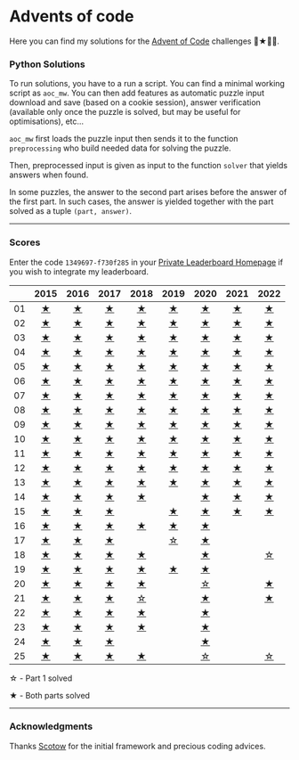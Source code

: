 # Advents of code

Here you can find my solutions for the [Advent of Code](https://adventofcode.com) challenges 🎄★🎅🏻.


### __Python Solutions__

To run solutions, you have to a run a script. You can find a minimal working script as `aoc_mw`. You can then add features as automatic puzzle input download and save (based on a cookie session), answer verification (available only once the puzzle is solved, but may be useful for optimisations), etc...


`aoc_mw` first loads the puzzle input then sends it to the function `preprocessing` who build needed data for solving the puzzle.

Then, preprocessed input is given as input to the function `solver` that yields answers when found. 

In some puzzles, the answer to the second part arises before the answer of the first part. In such cases, the answer is yielded together with the part solved as a tuple `(part, answer)`. 

---
### Scores

Enter the code `1349697-f730f285` in your [Private Leaderboard Homepage](https://adventofcode.com/2022/leaderboard/private) if you wish to integrate my leaderboard.

<div align="center">

|   |2015|2016|2017|2018|2019|2020|2021|2022|
|:---:|:---:|:---:|:---:|:---:|:---:|:---:|:---:|:---:|
| 01 |[★](https://github.com/baptistecottier/advents-of-code/tree/main/2015/01)|[★](https://github.com/baptistecottier/advents-of-code/tree/main/2016/01)|[★](https://github.com/baptistecottier/advents-of-code/tree/main/2017/01)|[★](https://github.com/baptistecottier/advents-of-code/tree/main/2018/01)|[★](https://github.com/baptistecottier/advents-of-code/tree/main/2019/01)|[★](https://github.com/baptistecottier/advents-of-code/tree/main/2020/01)|[★](https://github.com/baptistecottier/advents-of-code/tree/main/2021/01)|[★](https://github.com/baptistecottier/advents-of-code/tree/main/2022/01)
| 02 |[★](https://github.com/baptistecottier/advents-of-code/tree/main/2015/02)|[★](https://github.com/baptistecottier/advents-of-code/tree/main/2016/02)|[★](https://github.com/baptistecottier/advents-of-code/tree/main/2017/02)|[★](https://github.com/baptistecottier/advents-of-code/tree/main/2018/02)|[★](https://github.com/baptistecottier/advents-of-code/tree/main/2019/02)|[★](https://github.com/baptistecottier/advents-of-code/tree/main/2020/02)|[★](https://github.com/baptistecottier/advents-of-code/tree/main/2021/02)|[★](https://github.com/baptistecottier/advents-of-code/tree/main/2022/02)
| 03 |[★](https://github.com/baptistecottier/advents-of-code/tree/main/2015/03)|[★](https://github.com/baptistecottier/advents-of-code/tree/main/2016/03)|[★](https://github.com/baptistecottier/advents-of-code/tree/main/2017/03)|[★](https://github.com/baptistecottier/advents-of-code/tree/main/2018/03)|[★](https://github.com/baptistecottier/advents-of-code/tree/main/2019/03)|[★](https://github.com/baptistecottier/advents-of-code/tree/main/2020/03)|[★](https://github.com/baptistecottier/advents-of-code/tree/main/2021/03)|[★](https://github.com/baptistecottier/advents-of-code/tree/main/2022/03)
| 04 |[★](https://github.com/baptistecottier/advents-of-code/tree/main/2015/04)|[★](https://github.com/baptistecottier/advents-of-code/tree/main/2016/04)|[★](https://github.com/baptistecottier/advents-of-code/tree/main/2017/04)|[★](https://github.com/baptistecottier/advents-of-code/tree/main/2018/04)|[★](https://github.com/baptistecottier/advents-of-code/tree/main/2019/04)|[★](https://github.com/baptistecottier/advents-of-code/tree/main/2020/04)|[★](https://github.com/baptistecottier/advents-of-code/tree/main/2021/04)|[★](https://github.com/baptistecottier/advents-of-code/tree/main/2022/04)
| 05 |[★](https://github.com/baptistecottier/advents-of-code/tree/main/2015/05)|[★](https://github.com/baptistecottier/advents-of-code/tree/main/2016/05)|[★](https://github.com/baptistecottier/advents-of-code/tree/main/2017/05)|[★](https://github.com/baptistecottier/advents-of-code/tree/main/2018/05)|[★](https://github.com/baptistecottier/advents-of-code/tree/main/2019/05)|[★](https://github.com/baptistecottier/advents-of-code/tree/main/2020/05)|[★](https://github.com/baptistecottier/advents-of-code/tree/main/2021/05)|[★](https://github.com/baptistecottier/advents-of-code/tree/main/2022/05)
| 06 |[★](https://github.com/baptistecottier/advents-of-code/tree/main/2015/06)|[★](https://github.com/baptistecottier/advents-of-code/tree/main/2016/06)|[★](https://github.com/baptistecottier/advents-of-code/tree/main/2017/06)|[★](https://github.com/baptistecottier/advents-of-code/tree/main/2018/06)|[★](https://github.com/baptistecottier/advents-of-code/tree/main/2019/06)|[★](https://github.com/baptistecottier/advents-of-code/tree/main/2020/06)|[★](https://github.com/baptistecottier/advents-of-code/tree/main/2021/06)|[★](https://github.com/baptistecottier/advents-of-code/tree/main/2022/06)
| 07 |[★](https://github.com/baptistecottier/advents-of-code/tree/main/2015/07)|[★](https://github.com/baptistecottier/advents-of-code/tree/main/2016/07)|[★](https://github.com/baptistecottier/advents-of-code/tree/main/2017/07)|[★](https://github.com/baptistecottier/advents-of-code/tree/main/2018/07)|[★](https://github.com/baptistecottier/advents-of-code/tree/main/2019/07)|[★](https://github.com/baptistecottier/advents-of-code/tree/main/2020/07)|[★](https://github.com/baptistecottier/advents-of-code/tree/main/2021/07)|[★](https://github.com/baptistecottier/advents-of-code/tree/main/2022/07)
| 08 |[★](https://github.com/baptistecottier/advents-of-code/tree/main/2015/08)|[★](https://github.com/baptistecottier/advents-of-code/tree/main/2016/08)|[★](https://github.com/baptistecottier/advents-of-code/tree/main/2017/08)|[★](https://github.com/baptistecottier/advents-of-code/tree/main/2018/08)|[★](https://github.com/baptistecottier/advents-of-code/tree/main/2019/08)|[★](https://github.com/baptistecottier/advents-of-code/tree/main/2020/08)|[★](https://github.com/baptistecottier/advents-of-code/tree/main/2021/08)|[★](https://github.com/baptistecottier/advents-of-code/tree/main/2022/08)
| 09 |[★](https://github.com/baptistecottier/advents-of-code/tree/main/2015/09)|[★](https://github.com/baptistecottier/advents-of-code/tree/main/2016/09)|[★](https://github.com/baptistecottier/advents-of-code/tree/main/2017/09)|[★](https://github.com/baptistecottier/advents-of-code/tree/main/2018/09)|[★](https://github.com/baptistecottier/advents-of-code/tree/main/2019/09)|[★](https://github.com/baptistecottier/advents-of-code/tree/main/2020/09)|[★](https://github.com/baptistecottier/advents-of-code/tree/main/2021/09)|[★](https://github.com/baptistecottier/advents-of-code/tree/main/2022/09)
| 10 |[★](https://github.com/baptistecottier/advents-of-code/tree/main/2015/10)|[★](https://github.com/baptistecottier/advents-of-code/tree/main/2016/10)|[★](https://github.com/baptistecottier/advents-of-code/tree/main/2017/10)|[★](https://github.com/baptistecottier/advents-of-code/tree/main/2018/10)|[★](https://github.com/baptistecottier/advents-of-code/tree/main/2019/10)|[★](https://github.com/baptistecottier/advents-of-code/tree/main/2020/10)|[★](https://github.com/baptistecottier/advents-of-code/tree/main/2021/10)|[★](https://github.com/baptistecottier/advents-of-code/tree/main/2022/10)
| 11 |[★](https://github.com/baptistecottier/advents-of-code/tree/main/2015/11)|[★](https://github.com/baptistecottier/advents-of-code/tree/main/2016/11)|[★](https://github.com/baptistecottier/advents-of-code/tree/main/2017/11)|[★](https://github.com/baptistecottier/advents-of-code/tree/main/2018/11)|[★](https://github.com/baptistecottier/advents-of-code/tree/main/2019/11)|[★](https://github.com/baptistecottier/advents-of-code/tree/main/2020/11)|[★](https://github.com/baptistecottier/advents-of-code/tree/main/2021/11)|[★](https://github.com/baptistecottier/advents-of-code/tree/main/2022/11)
| 12 |[★](https://github.com/baptistecottier/advents-of-code/tree/main/2015/12)|[★](https://github.com/baptistecottier/advents-of-code/tree/main/2016/12)|[★](https://github.com/baptistecottier/advents-of-code/tree/main/2017/12)|[★](https://github.com/baptistecottier/advents-of-code/tree/main/2018/12)|[★](https://github.com/baptistecottier/advents-of-code/tree/main/2019/12)|[★](https://github.com/baptistecottier/advents-of-code/tree/main/2020/12)|[★](https://github.com/baptistecottier/advents-of-code/tree/main/2021/12)|[★](https://github.com/baptistecottier/advents-of-code/tree/main/2022/12)
| 13 |[★](https://github.com/baptistecottier/advents-of-code/tree/main/2015/13)|[★](https://github.com/baptistecottier/advents-of-code/tree/main/2016/13)|[★](https://github.com/baptistecottier/advents-of-code/tree/main/2017/13)|[★](https://github.com/baptistecottier/advents-of-code/tree/main/2018/13)|[★](https://github.com/baptistecottier/advents-of-code/tree/main/2018/13)|[★](https://github.com/baptistecottier/advents-of-code/tree/main/2020/13)|[★](https://github.com/baptistecottier/advents-of-code/tree/main/2021/13)|[★](https://github.com/baptistecottier/advents-of-code/tree/main/2022/13)
| 14 |[★](https://github.com/baptistecottier/advents-of-code/tree/main/2015/14)|[★](https://github.com/baptistecottier/advents-of-code/tree/main/2016/14)|[★](https://github.com/baptistecottier/advents-of-code/tree/main/2017/14)|[★](https://github.com/baptistecottier/advents-of-code/tree/main/2018/14)||[★](https://github.com/baptistecottier/advents-of-code/tree/main/2020/14)|[★](https://github.com/baptistecottier/advents-of-code/tree/main/2021/14)|[★](https://github.com/baptistecottier/advents-of-code/tree/main/2022/14)
| 15 |[★](https://github.com/baptistecottier/advents-of-code/tree/main/2015/15)|[★](https://github.com/baptistecottier/advents-of-code/tree/main/2016/15)|[★](https://github.com/baptistecottier/advents-of-code/tree/main/2017/15)||[★](https://github.com/baptistecottier/advents-of-code/tree/main/2019/15)|[★](https://github.com/baptistecottier/advents-of-code/tree/main/2020/15)|[★](https://github.com/baptistecottier/advents-of-code/tree/main/2021/15)|[★](https://github.com/baptistecottier/advents-of-code/tree/main/2022/15)
| 16 |[★](https://github.com/baptistecottier/advents-of-code/tree/main/2015/16)|[★](https://github.com/baptistecottier/advents-of-code/tree/main/2016/16)|[★](https://github.com/baptistecottier/advents-of-code/tree/main/2017/16)|[★](https://github.com/baptistecottier/advents-of-code/tree/main/2018/16)|[★](https://github.com/baptistecottier/advents-of-code/tree/main/2019/14)|[★](https://github.com/baptistecottier/advents-of-code/tree/main/2020/16)||
| 17 |[★](https://github.com/baptistecottier/advents-of-code/tree/main/2015/17)|[★](https://github.com/baptistecottier/advents-of-code/tree/main/2016/17)|[★](https://github.com/baptistecottier/advents-of-code/tree/main/2017/17)||[☆](https://github.com/baptistecottier/advents-of-code/tree/main/2019/17)|[★](https://github.com/baptistecottier/advents-of-code/tree/main/2020/17)||
| 18 |[★](https://github.com/baptistecottier/advents-of-code/tree/main/2015/18)|[★](https://github.com/baptistecottier/advents-of-code/tree/main/2016/18)|[★](https://github.com/baptistecottier/advents-of-code/tree/main/2017/18)|[★](https://github.com/baptistecottier/advents-of-code/tree/main/2018/18)||[★](https://github.com/baptistecottier/advents-of-code/tree/main/2020/18)||[☆](https://github.com/baptistecottier/advents-of-code/tree/main/2022/18)
| 19 |[★](https://github.com/baptistecottier/advents-of-code/tree/main/2015/19)|[★](https://github.com/baptistecottier/advents-of-code/tree/main/2016/19)|[★](https://github.com/baptistecottier/advents-of-code/tree/main/2017/19)|[★](https://github.com/baptistecottier/advents-of-code/tree/main/2018/19)|[★](https://github.com/baptistecottier/advents-of-code/tree/main/2019/19)|[★](https://github.com/baptistecottier/advents-of-code/tree/main/2020/19)||
| 20 |[★](https://github.com/baptistecottier/advents-of-code/tree/main/2015/20)|[★](https://github.com/baptistecottier/advents-of-code/tree/main/2016/20)|[★](https://github.com/baptistecottier/advents-of-code/tree/main/2017/20)|[★](https://github.com/baptistecottier/advents-of-code/tree/main/2018/20)||[☆](https://github.com/baptistecottier/advents-of-code/tree/main/2020/20)||[★](https://github.com/baptistecottier/advents-of-code/tree/main/2022/20)
| 21 |[★](https://github.com/baptistecottier/advents-of-code/tree/main/2015/21)|[★](https://github.com/baptistecottier/advents-of-code/tree/main/2016/21)|[★](https://github.com/baptistecottier/advents-of-code/tree/main/2017/21)|[☆](https://github.com/baptistecottier/advents-of-code/tree/main/2018/21)||[★](https://github.com/baptistecottier/advents-of-code/tree/main/2020/21)||[★](https://github.com/baptistecottier/advents-of-code/tree/main/2022/21)
| 22 |[★](https://github.com/baptistecottier/advents-of-code/tree/main/2015/22)|[★](https://github.com/baptistecottier/advents-of-code/tree/main/2016/22)|[★](https://github.com/baptistecottier/advents-of-code/tree/main/2017/22)|[★](https://github.com/baptistecottier/advents-of-code/tree/main/2018/22)||[★](https://github.com/baptistecottier/advents-of-code/tree/main/2020/22)||
| 23 |[★](https://github.com/baptistecottier/advents-of-code/tree/main/2015/23)|[★](https://github.com/baptistecottier/advents-of-code/tree/main/2016/23)|[★](https://github.com/baptistecottier/advents-of-code/tree/main/2017/23)|[★](https://github.com/baptistecottier/advents-of-code/tree/main/2018/23)||[★](https://github.com/baptistecottier/advents-of-code/tree/main/2020/23)||
| 24 |[★](https://github.com/baptistecottier/advents-of-code/tree/main/2015/24)|[★](https://github.com/baptistecottier/advents-of-code/tree/main/2016/24)|[★](https://github.com/baptistecottier/advents-of-code/tree/main/2017/24)|||[★](https://github.com/baptistecottier/advents-of-code/tree/main/2020/24)||
| 25 |[★](https://github.com/baptistecottier/advents-of-code/tree/main/2015/25)|[★](https://github.com/baptistecottier/advents-of-code/tree/main/2016/25)|[★](https://github.com/baptistecottier/advents-of-code/tree/main/2017/25)|[★](https://github.com/baptistecottier/advents-of-code/tree/main/2018/25)||[☆](https://github.com/baptistecottier/advents-of-code/tree/main/2020/25)||[☆](https://github.com/baptistecottier/advents-of-code/tree/main/2022/25)

</div>

☆ - Part 1 solved

★ - Both parts solved

----

### Acknowledgments
Thanks [Scotow](https://github.com/scotow) for the initial framework and precious coding advices.
